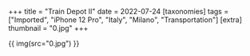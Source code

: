 +++
title = "Train Depot II"
date = 2022-07-24
[taxonomies]
tags = ["Imported", "iPhone 12 Pro", "Italy", "Milano", "Transportation"]
[extra]
thumbnail = "0.jpg"
+++

{{ img(src="0.jpg") }}
